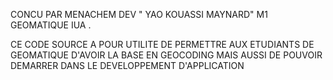 CONCU PAR MENACHEM DEV " YAO KOUASSI MAYNARD" M1 GEOMATIQUE IUA .

CE CODE SOURCE A POUR UTILITE DE PERMETTRE AUX ETUDIANTS DE GEOMATIQUE D'AVOIR LA BASE EN GEOCODING MAIS AUSSI DE POUVOIR DEMARRER DANS LE DEVELOPPEMENT D'APPLICATION
